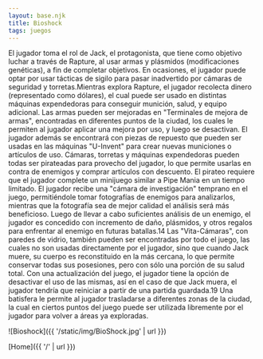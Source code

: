 ```yaml
---
layout: base.njk
title: Bioshock
tags: juegos
---
```


El jugador toma el rol de Jack, el protagonista, que tiene como objetivo luchar a través de Rapture, al usar armas y plásmidos (modificaciones genéticas), a fin de completar objetivos. En ocasiones, el jugador puede optar por usar tácticas de sigilo para pasar inadvertido por cámaras de seguridad y torretas.Mientras explora Rapture, el jugador recolecta dinero (representado como dólares), el cual puede ser usado en distintas máquinas expendedoras para conseguir munición, salud, y equipo adicional. Las armas pueden ser mejoradas en "Terminales de mejora de armas", encontradas en diferentes puntos de la ciudad, los cuales le permiten al jugador aplicar una mejora por uso, y luego se desactivan. El jugador además se encontrará con piezas de repuesto que pueden ser usadas en las máquinas "U-Invent" para crear nuevas municiones o artículos de uso. Cámaras, torretas y máquinas expendedoras pueden todas ser pirateadas para provecho del jugador, lo que permite usarlas en contra de enemigos y comprar artículos con descuento. El pirateo requiere que el jugador complete un minijuego similar a Pipe Mania en un tiempo limitado. El jugador recibe una "cámara de investigación" temprano en el juego, permitiéndole tomar fotografías de enemigos para analizarlos, mientras que la fotografía sea de mejor calidad el análisis será más beneficioso. Luego de llevar a cabo suficientes análisis de un enemigo, el jugador es concedido con incremento de daño, plásmidos, y otros regalos para enfrentar al enemigo en futuras batallas.14​ Las "Vita-Cámaras", con paredes de vidrio, también pueden ser encontradas por todo el juego, las cuales no son usadas directamente por el jugador, sino que cuando Jack muere, su cuerpo es reconstituido en la más cercana, lo que permite conservar todas sus posesiones, pero con sólo una porción de su salud total. Con una actualización del juego, el jugador tiene la opción de desactivar el uso de las mismas, así en el caso de que Jack muera, el jugador tendría que reiniciar a partir de una partida guardada.19​ Una batisfera le permite al jugador trasladarse a diferentes zonas de la ciudad, la cual en ciertos puntos del juego puede ser utilizada libremente por el jugador para volver a áreas ya exploradas.

![Bioshock]({{ '/static/img/BioShock.jpg' | url }})


[Home]({{ '/' | url }})